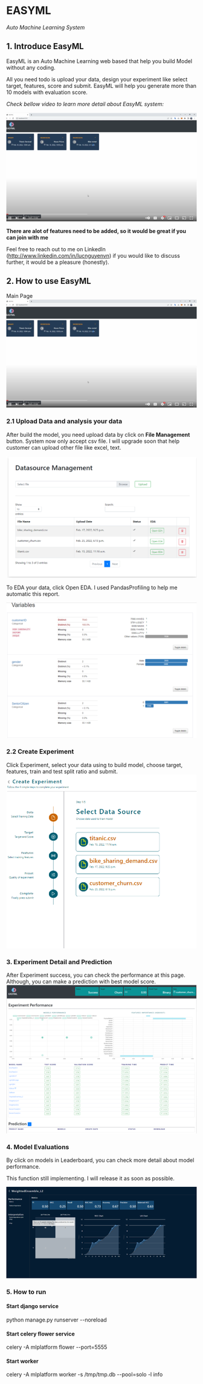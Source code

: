 # EASYML
*Auto Machine Learning System*

## 1. Introduce EasyML

EasyML is an Auto Machine Learning web based that help you build Model without any coding. 

All you need todo is upload your data, design your experiment like select target, features, score and submit.
EasyML will help you generate more than 10 models with evaluation score.

*Check bellow video to learn more detail about EasyML system:*

[![img.png](docs/img/img.png)](https://www.youtube.com/watch?v=jRtNJl3y2as&t)

**There are alot of features need to be added, so it would be great if you can join with me**

Feel free to reach out to me on LinkedIn (http://www.linkedin.com/in/lucnguyenvn) if you would like to discuss further, it would be a pleasure (honestly).

## 2. How to use EasyML

Main Page
![img.png](docs/img/img.png)

### 2.1 Upload Data and analysis your data
After build the model, you need upload data by click on **File Management** button.
System now only accept csv file. I will upgrade soon that help customer can upload other file like excel, text.

![img_1.png](docs/img/img_1.png)

To EDA your data, click Open EDA. I used PandasProfiling to help me automatic this report.

![img_2.png](docs/img/img_2.png)

### 2.2 Create Experiment

Click Experiment, select your data using to build model, choose target, features, train and test split ratio and submit.
![img_3.png](docs/img/img_3.png)

### 3. Experiment Detail and Prediction
After Experiment success, you can check the performance at this page.
Although, you can make a prediction with best model score.
![img_4.png](docs/img/img_4.png)

### 4. Model Evaluations
By click on models in Leaderboard, you can check more detail about model performance.

This function still implementing. I will release it as soon as possible.

![img_5.png](docs/img/img_5.png)

### 5. How to run

#### Start django service
python manage.py runserver --noreload

#### Start celery flower service
celery -A mlplatform flower --port=5555 

#### Start worker
celery -A mlplatform worker -s /tmp/tmp.db --pool=solo -l info
